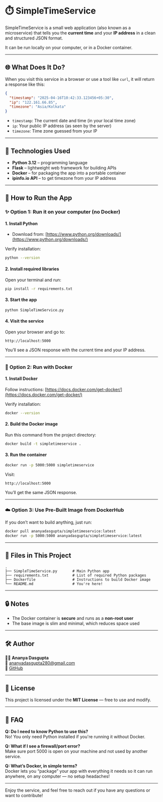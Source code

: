 # ⏱️ SimpleTimeService

SimpleTimeService is a small web application (also known as a microservice) that tells you the **current time** and your **IP address** in a clean and structured JSON format.

It can be run locally on your computer, or in a Docker container.

---

## 🌐 What Does It Do?

When you visit this service in a browser or use a tool like `curl`, it will return a response like this:

```json
{
  "timestamp": "2025-04-16T10:42:33.123456+05:30",
  "ip": "122.161.66.85",
  "timezone": "Asia/Kolkata"
}
```

- `timestamp`: The current date and time (in your local time zone)
- `ip`: Your public IP address (as seen by the server)
- `timezone`: Time zone guessed from your IP

---

## 🧱 Technologies Used

- **Python 3.12** – programming language
- **Flask** – lightweight web framework for building APIs
- **Docker** – for packaging the app into a portable container
- **ipinfo.io API** – to get timezone from your IP address

---

## 🚀 How to Run the App

### ✨ Option 1: Run it on your computer (no Docker)

#### 1. Install Python

- Download from: [https://www.python.org/downloads/](https://www.python.org/downloads/)

Verify installation:

```bash
python --version
```

#### 2. Install required libraries

Open your terminal and run:

```bash
pip install -r requirements.txt
```

#### 3. Start the app

```bash
python SimpleTimeService.py
```

#### 4. Visit the service

Open your browser and go to:

```
http://localhost:5000
```

You’ll see a JSON response with the current time and your IP address.

---

### 🐳 Option 2: Run with Docker

#### 1. Install Docker

Follow instructions: [https://docs.docker.com/get-docker/](https://docs.docker.com/get-docker/)

Verify installation:

```bash
docker --version
```

#### 2. Build the Docker image

Run this command from the project directory:

```bash
docker build -t simpletimeservice .
```

#### 3. Run the container

```bash
docker run -p 5000:5000 simpletimeservice
```

Visit:

```
http://localhost:5000
```

You’ll get the same JSON response.

---

### ☁️ Option 3: Use Pre-Built Image from DockerHub

If you don’t want to build anything, just run:

```bash
docker pull ananyadasgupta/simpletimeservice:latest
docker run -p 5000:5000 ananyadasgupta/simpletimeservice:latest
```

---

## 📁 Files in This Project

```
.
├── SimpleTimeService.py       # Main Python app
├── requirements.txt           # List of required Python packages
├── Dockerfile                 # Instructions to build Docker image
└── README.md                  # You're here!
```

---

## 🔒 Notes

- The Docker container is **secure** and runs as a **non-root user**
- The base image is slim and minimal, which reduces space used

---

## 🛠️ Author

👩‍💻 **Ananya Dasgupta**  
📧 ananyadasgupta280@gmail.com  
🐙 [GitHub](https://github.com/AnanyaDasgupta)

---

## 📄 License

This project is licensed under the **MIT License** — free to use and modify.

---

## 🙋 FAQ

**Q: Do I need to know Python to use this?**  
No! You only need Python installed if you're running it without Docker.

**Q: What if I see a firewall/port error?**  
Make sure port 5000 is open on your machine and not used by another service.

**Q: What’s Docker, in simple terms?**  
Docker lets you “package” your app with everything it needs so it can run anywhere, on any computer — no setup headaches!

---

Enjoy the service, and feel free to reach out if you have any questions or want to contribute!
